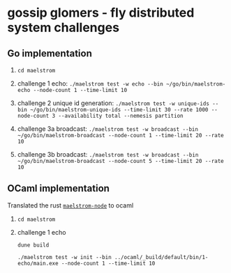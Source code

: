 # gossip glomers - fly distributed system challenges

## Go implementation

1. `cd maelstrom`

2. challenge 1 echo: `./maelstrom test -w echo --bin ~/go/bin/maelstrom-echo --node-count 1 --time-limit 10`

3. challenge 2 unique id generation: `./maelstrom test -w unique-ids --bin ~/go/bin/maelstrom-unique-ids --time-limit 30 --rate 1000 --node-count 3 --availability total --nemesis partition`

4. challenge 3a broadcast: `./maelstrom test -w broadcast --bin ~/go/bin/maelstrom-broadcast --node-count 1 --time-limit 20 --rate 10`

5. challenge 3b broadcast: `./maelstrom test -w broadcast --bin ~/go/bin/maelstrom-broadcast --node-count 5 --time-limit 20 --rate 10`

## OCaml implementation

Translated the rust [`maelstrom-node`](https://github.com/sitano/maelstrom-rust-node/blob/main/src/protocol.rs#L41) to ocaml

1. `cd maelstrom`

2. challenge 1 echo
   ```
   dune build
   
   ./maelstrom test -w init --bin ../ocaml/_build/default/bin/1-echo/main.exe --node-count 1 --time-limit 10
   ```
